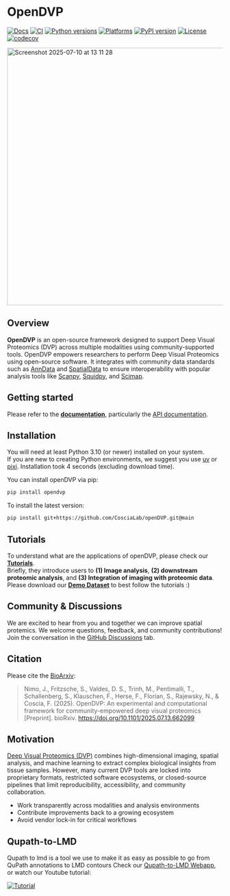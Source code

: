 # OpenDVP

[![Docs](https://img.shields.io/badge/docs-online-blue.svg)](https://coscialab.github.io/openDVP/)
[![CI](https://github.com/CosciaLab/openDVP/actions/workflows/testing.yml/badge.svg)](https://github.com/CosciaLab/openDVP/actions/workflows/testing.yml)
[![Python versions](https://img.shields.io/badge/python-3.10%20%7C%203.11%20%7C%203.12-blue.svg)](https://www.python.org/)
[![Platforms](https://img.shields.io/badge/platform-linux%20%7C%20windows%20%7C%20macos-lightgrey.svg)](https://github.com/CosciaLab/openDVP/actions/workflows/testing.yml)
[![PyPI version](https://img.shields.io/pypi/v/openDVP.svg)](https://pypi.org/project/openDVP/)
[![License](https://img.shields.io/github/license/CosciaLab/openDVP.svg)](https://github.com/CosciaLab/opendvp/blob/main/LICENSE)
[![codecov](https://codecov.io/gh/CosciaLab/openDVP/graph/badge.svg?token=IWGKMCHAA1)](https://codecov.io/gh/CosciaLab/openDVP)

<img width="853" height="602" alt="Screenshot 2025-07-10 at 13 11 28" src="https://github.com/user-attachments/assets/15c4445e-b0c7-4734-945c-3d664ded4b00" />


## Overview

**OpenDVP** is an open-source framework designed to support Deep Visual Proteomics (DVP) across multiple modalities using community-supported tools. OpenDVP empowers researchers to perform Deep Visual Proteomics using open-source software. It integrates with community data standards such as [AnnData](https://anndata.readthedocs.io/en/latest/) and [SpatialData](https://spatialdata.scverse.org/) to ensure interoperability with popular analysis tools like [Scanpy](https://github.com/scverse/scanpy), [Squidpy](https://github.com/scverse/squidpy), and [Scimap](https://github.com/labsyspharm/scimap).

## Getting started

Please refer to the [**documentation**](https://coscialab.github.io/openDVP/), particularly the [API documentation](https://coscialab.github.io/openDVP/api/index.html).

## Installation

You will need at least Python 3.10 (or newer) installed on your system.  
If you are new to creating Python environments, we suggest you use [uv](https://docs.astral.sh/uv/) or [pixi](https://pixi.sh/latest/).
Installation took 4 seconds (excluding download time).

You can install openDVP via pip:

```bash
pip install opendvp
```

To install the latest version:

```bash
pip install git+https://github.com/CosciaLab/openDVP.git@main
```

## Tutorials

To understand what are the applications of openDVP, please check our
[**Tutorials**](https://coscialab.github.io/openDVP/Tutorials/index.html).  
Briefly, they introduce users to **(1) Image analysis**, **(2) downstream proteomic analysis**, and **(3) Integration of imaging with proteomic data**.  Please download our [**Demo Dataset**](https://zenodo.org/records/15830141) to best follow the tutorials :)  

## Community & Discussions

We are excited to hear from you and together we can improve spatial protemics.
We welcome questions, feedback, and community contributions!  
Join the conversation in the [GitHub Discussions](https://github.com/CosciaLab/opendvp/discussions) tab.

## Citation

Please cite the [BioArxiv](https://www.biorxiv.org/content/10.1101/2025.07.13.662099v1):

>Nimo, J., Fritzsche, S., Valdes, D. S., Trinh, M., Pentimalli, T., Schallenberg, S., Klauschen, F., Herse, F., Florian, S., Rajewsky, N., & Coscia, F. (2025). OpenDVP: An experimental and computational framework for community-empowered deep visual proteomics [Preprint]. bioRxiv. https://doi.org/10.1101/2025.07.13.662099

## Motivation

[Deep Visual Proteomics (DVP)](https://www.nature.com/articles/s41587-022-01302-5) combines high-dimensional imaging, spatial analysis, and machine learning to extract complex biological insights from tissue samples. However, many current DVP tools are locked into proprietary formats, restricted software ecosystems, or closed-source pipelines that limit reproducibility, accessibility, and community collaboration.

- Work transparently across modalities and analysis environments
- Contribute improvements back to a growing ecosystem
- Avoid vendor lock-in for critical workflows

## Qupath-to-LMD

Qupath to lmd is a tool we use to make it as easy as possible to go from QuPath annotations to LMD contours
Check our [Qupath-to-LMD Webapp](https://qupath-to-lmd-mdcberlin.streamlit.app/), or watch our Youtube tutorial:

[![Tutorial](https://img.youtube.com/vi/jimBIqGUaXg/0.jpg)](https://www.youtube.com/watch?v=jimBIqGUaXg&t=2s)